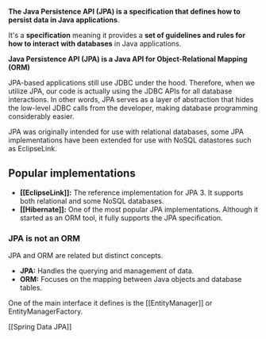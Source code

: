 **The Java Persistence API (JPA) is a specification that defines how to persist data in Java applications**.

It's a **specification** meaning it provides a **set of guidelines and rules for how to interact with databases** in Java applications.

**Java Persistence API (JPA) is a Java API for Object-Relational Mapping (ORM)**

JPA-based applications still use JDBC under the hood. Therefore, when we utilize JPA, our code is actually using the JDBC APIs for all database interactions. In other words, JPA serves as a layer of abstraction that hides the low-level JDBC calls from the developer, making database programming considerably easier.

JPA was originally intended for use with relational databases, some JPA implementations have been extended for use with NoSQL datastores such as EclipseLink.

## Popular implementations

- **[[EclipseLink]]:** The reference implementation for JPA 3. It supports both relational and some NoSQL databases.
- **[[Hibernate]]:** One of the most popular JPA implementations. Although it started as an ORM tool, it fully supports the JPA specification.

### JPA is not an ORM

JPA and ORM are related but distinct concepts.

- **JPA:** Handles the querying and management of data.
- **ORM:** Focuses on the mapping between Java objects and database tables.


One of the main interface it defines is the [[EntityManager]] or EntityManagerFactory.

[[Spring Data JPA]]
